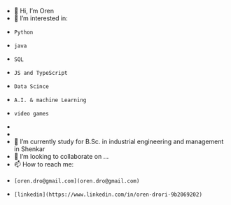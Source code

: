 - 👋 Hi, I’m Oren
- 👀 I’m interested in:
-     Python
-     java
-     SQL
-     JS and TypeScript
-     Data Scince
-     A.I. & machine Learning
-     video games
- 
-     
- 🌱 I’m currently study for B.Sc. in industrial engineering and management in Shenkar
- 💞️ I’m looking to collaborate on ...
- 📫 How to reach me:
-     [oren.dro@gmail.com](oren.dro@gmail.com)
-     [linkedin](https://www.linkedin.com/in/oren-drori-9b2069202)

<!---
oren24/oren24 is a ✨ special ✨ repository because its `README.md` (this file) appears on your GitHub profile.
You can click the Preview link to take a look at your changes.
--->
